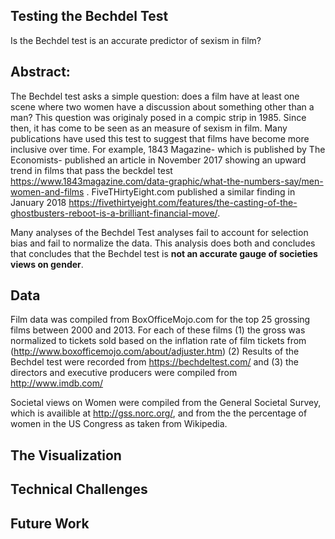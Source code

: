 ## Testing the Bechdel Test
Is the Bechdel test is an accurate predictor of sexism in film?


## Abstract: 
The Bechdel test asks a simple question: does a film have at least one scene where two women have a discussion about something other than a man? This question was originaly posed in a compic strip in 1985. Since then, it has come to be seen as an measure of sexism in film. 
Many publications have used this test to suggest that films have become more inclusive over time. For example, 1843 Magazine- which is published by The Economists- published an article in November 2017 showing an upward trend in films that pass the beckdel test https://www.1843magazine.com/data-graphic/what-the-numbers-say/men-women-and-films . FiveTHirtyEight.com published a similar finding in January 2018 https://fivethirtyeight.com/features/the-casting-of-the-ghostbusters-reboot-is-a-brilliant-financial-move/. 

Many analyses of the Bechdel Test analyses fail to account for selection bias and fail to normalize the data. This analysis does both and concludes that concludes that the Bechdel test is **not an accurate gauge of societies views on gender**.

## Data
Film data was compiled from BoxOfficeMojo.com for the top 25 grossing films between 2000 and 2013. For each of these films (1) the gross was normalized to tickets sold based on the inflation rate of film tickets from (http://www.boxofficemojo.com/about/adjuster.htm) (2) Results of the Bechdel test were recorded from https://bechdeltest.com/ and (3) the directors and executive producers were compiled from http://www.imdb.com/ 

Societal views on Women were compiled from the General Societal Survey, which is availible at http://gss.norc.org/, and from the the percentage of women in the US Congress as taken from Wikipedia. 

## The Visualization

## Technical Challenges


## Future Work


